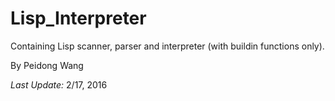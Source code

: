 # Lisp_Interpreter

Containing Lisp scanner, parser and interpreter (with buildin functions only).

By Peidong Wang

_Last Update:_
2/17, 2016
